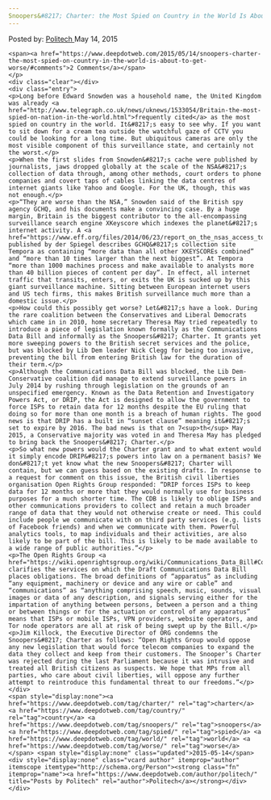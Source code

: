 ```yaml
---
Snoopers&#8217; Charter: the Most Spied on Country in the World Is About to Get Worse
---
```

<article class="post-listing post-10293 post type-post status-publish format-standard has-post-thumbnail hentry category-deepdot-news tag-charter tag-country tag-snoopers tag-spied tag-world tag-worse">
    <div class="post-inner">
    <p class="post-meta">
    <span>Posted by: <a href="https://www.deepdotweb.com/author/politech/" title="">Politech </a></span>
    <span>May 14, 2015</span>
    
    <span><a href="https://www.deepdotweb.com/2015/05/14/snoopers-charter-the-most-spied-on-country-in-the-world-is-about-to-get-worse/#comments">2 Comments</a></span>
    </p>
    <div class="clear"></div>
    <div class="entry">
    <p>Long before Edward Snowden was a household name, the United Kingdom was already <a href="http://www.telegraph.co.uk/news/uknews/1533054/Britain-the-most-spied-on-nation-in-the-world.html">frequently cited</a> as the most spied on country in the world. It&#8217;s easy to see why. If you want to sit down for a cream tea outside the watchful gaze of CCTV you could be looking for a long time. But ubiquitous cameras are only the most visible component of this surveillance state, and certainly not the worst.</p>
    <p>When the first slides from Snowden&#8217;s cache were published by journalists, jaws dropped globally at the scale of the NSA&#8217;s collection of data through, among other methods, court orders to phone companies and covert taps of cables linking the data centres of internet giants like Yahoo and Google. For the UK, though, this was not enough.</p>
    <p>“They are worse than the NSA,” Snowden said of the British spy agency GCHQ, and his documents make a convincing case. By a huge margin, Britain is the biggest contributor to the all-encompassing surveillance search engine XKeyscore which indexes the planet&#8217;s internet activity. A <a href="https://www.eff.org/files/2014/06/23/report_on_the_nsas_access_to_tempora.pdf">document</a> published by der Spiegel describes GCHQ&#8217;s collection site Tempora as containing “more data than all other XKEYSCOREs combined” and “more than 10 times larger than the next biggest”. At Tempora “more than 1000 machines process and make available to analysts more than 40 billion pieces of content per day”. In effect, all internet traffic that transits, enters, or exits the UK is sucked up by this giant surveillance machine. Sitting between European internet users and US tech firms, this makes British surveillance much more than a domestic issue.</p>
    <p>How could this possibly get worse? Let&#8217;s have a look. During the rare coalition between the Conservatives and Liberal Democrats which came in in 2010, home secretary Theresa May tried repeatedly to introduce a piece of legislation known formally as the Communications Data Bill and informally as the Snoopers&#8217; Charter. It grants yet more sweeping powers to the British secret services and the police, but was blocked by Lib Dem leader Nick Clegg for being too invasive, preventing the bill from entering British law for the duration of their term.</p>
    <p>Although the Communications Data Bill was blocked, the Lib Dem-Conservative coalition did manage to extend surveillance powers in July 2014 by rushing through legislation on the grounds of an unspecified emergency. Known as the Data Retention and Investigatory Powers Act, or DRIP, the Act is designed to allow the government to force ISPs to retain data for 12 months despite the EU ruling that doing so for more than one month is a breach of human rights. The good news is that DRIP has a built in “sunset clause” meaning it&#8217;s set to expire by 2016. The bad news is that on 7<sup>th</sup> May 2015, a Conservative majority was voted in and Theresa May has pledged to bring back the Snoopers&#8217; Charter.</p>
    <p>So what new powers would the Charter grant and to what extent would it simply encode DRIP&#8217;s powers into law on a permanent basis? We don&#8217;t yet know what the new Snoopers&#8217; Charter will contain, but we can guess based on the existing drafts. In response to a request for comment on this issue, the British civil liberties organisation Open Rights Group responded: “DRIP forces ISPs to keep data for 12 months or more that they would normally use for business purposes for a much shorter time. The CDB is likely to oblige ISPs and other communications providers to collect and retain a much broader range of data that they would not otherwise create or need. This could include people we communicate with on third party services (e.g. lists of Facebook friends) and when we communicate with them. Powerful analytics tools, to map individuals and their activities, are also likely to be part of the bill. This is likely to be made available to a wide range of public authorities.”</p>
    <p>The Open Rights Group <a href="https://wiki.openrightsgroup.org/wiki/Communications_Data_Bill#Collecting_entities_covered">wiki</a> clarifies the services on which the Draft Communications Data Bill places obligations. The broad definitions of “apparatus” as including “any equipment, machinery or device and any wire or cable” and “communications” as “anything comprising speech, music, sounds, visual images or data of any description, and signals serving either for the impartation of anything between persons, between a person and a thing or between things or for the actuation or control of any apparatus” means that ISPs or mobile ISPs, VPN providers, website operators, and Tor node operators are all at risk of being swept up by the Bill.</p>
    <p>Jim Killock, the Executive Director of ORG condemns the Snoopers&#8217; Charter as follows: “Open Rights Group would oppose any new legislation that would force telecom companies to expand the data they collect and keep from their customers. The Snooper’s Charter was rejected during the last Parliament because it was intrusive and treated all British citizens as suspects. We hope that MPs from all parties, who care about civil liberties, will oppose any further attempt to reintroduce this fundamental threat to our freedoms.”</p>
    </div>
    <span style="display:none"><a href="https://www.deepdotweb.com/tag/charter/" rel="tag">charter</a> <a href="https://www.deepdotweb.com/tag/country/" rel="tag">country</a> <a href="https://www.deepdotweb.com/tag/snoopers/" rel="tag">snoopers</a> <a href="https://www.deepdotweb.com/tag/spied/" rel="tag">spied</a> <a href="https://www.deepdotweb.com/tag/world/" rel="tag">world</a> <a href="https://www.deepdotweb.com/tag/worse/" rel="tag">worse</a></span> <span style="display:none" class="updated">2015-05-14</span>
    <div style="display:none" class="vcard author" itemprop="author" itemscope itemtype="http://schema.org/Person"><strong class="fn" itemprop="name"><a href="https://www.deepdotweb.com/author/politech/" title="Posts by Politech" rel="author">Politech</a></strong></div>
    </div>
</article>


